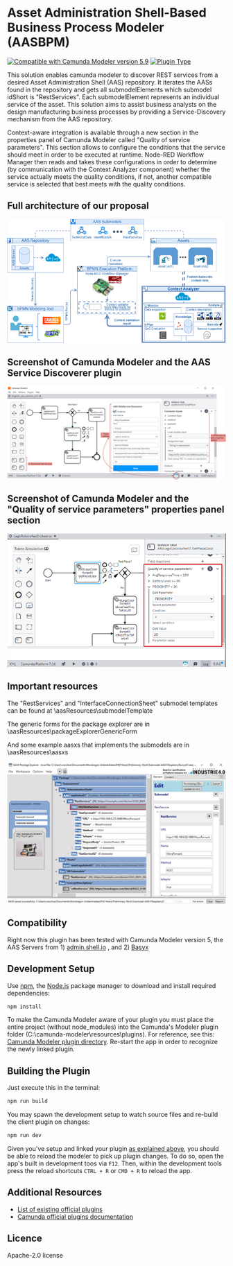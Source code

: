 # Asset Administration Shell-Based Business Process Modeler (AASBPM)

 [![Compatible with Camunda Modeler version 5.9](https://img.shields.io/badge/Modeler_Version-5.9.0+-blue.svg)](#) [![Plugin Type](https://img.shields.io/badge/Plugin%20Type-BPMN-orange.svg)](#)

This solution enables camunda modeler to discover REST services from a desired Asset Administration Shell (AAS) repository. It iterates the AASs found in the repository and gets all submodelElements which submodel idShort is "RestServices". Each submodelElement represents an individual service of the asset. This solution aims to assist business analysts on the design manufacturing business processes by providing a Service-Discovery mechanism from the AAS repository.

Context-aware integration is available through a new section in the properties panel of Camunda Modeler called "Quality of service parameters". This section allows to configure the conditions that the service should meet in order to be executed at runtime. Node-RED Workflow Manager then reads and takes these configurations in order to determine (by communication with the Context Analyzer component) whether the service actually meets the quality conditions, if not, another compatible service is selected that best meets with the quality conditions.


## Full architecture of our proposal
![](PhD_ResearchProject_Architecture_V4.drawio.png)

## Screenshot of Camunda Modeler and the AAS Service Discoverer plugin
![](aasServiceDiscovererPlugin.drawio.png)

## Screenshot of Camunda Modeler and the "Quality of service parameters" properties panel section
![](camundaModelerQosParamsPropsPanelSection.png)

## Important resources
The "RestServices" and "InterfaceConnectionSheet" submodel templates can be found at \aasResources\submodelTemplate

The generic forms for the package explorer are in \aasResources\packageExplorerGenericForm

And some example aasxs that implements the submodels are in \aasResources\aasxs

![](SubmodelTemplate.jpg)

## Compatibility
Right now this plugin has been tested with Camunda Modeler version 5, the AAS Servers from 1) [admin.shell.io](https://github.com/admin-shell-io/aasx-server) , and 2) [Basyx](https://wiki.eclipse.org/BaSyx_/_Documentation_/_Components_/_AAS_Server)

## Development Setup

Use [npm](https://www.npmjs.com/), the [Node.js](https://nodejs.org/en/) package manager to download and install required dependencies:

```sh
npm install
```

To make the Camunda Modeler aware of your plugin you must place the entire project (without node_modules) into the Camunda's Modeler plugin folder (C:\camunda-modeler\resources\plugins). For reference, see this: [Camunda Modeler plugin directory](https://github.com/camunda/camunda-modeler/tree/develop/docs/plugins#plugging-into-the-camunda-modeler). Re-start the app in order to recognize the newly linked plugin.


## Building the Plugin

Just execute this in the terminal:
```sh
npm run build
```

You may spawn the development setup to watch source files and re-build the client plugin on changes:

```sh
npm run dev
```

Given you've setup and linked your plugin [as explained above](#development-setup), you should be able to reload the modeler to pick up plugin changes. To do so, open the app's built in development toos via `F12`. Then, within the development tools press the reload shortcuts `CTRL + R` or `CMD + R` to reload the app.

## Additional Resources

* [List of existing official plugins](https://github.com/camunda/camunda-modeler-plugins)
* [Camunda official plugins documentation](https://docs.camunda.io/docs/components/modeler/desktop-modeler/plugins/)


## Licence

Apache-2.0 license
